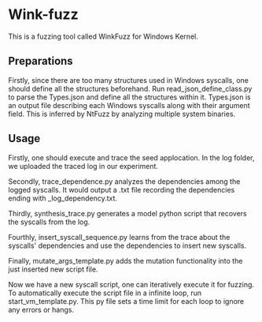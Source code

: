 # Wink-fuzz
This is a fuzzing tool called WinkFuzz for Windows Kernel.

## Preparations
Firstly, since there are too many structures used in Windows syscalls, one should define all the structures beforehand. Run read_json_define_class.py to parse the Types.json and define all the structures within it. Types.json is an output file describing 
each Windows syscalls along with their argument field. This is inferred by NtFuzz by analyzing multiple system binaries.

## Usage
Firstly, one should execute and trace the seed applocation. In the log folder, we uploaded the traced log in our experiment.

Secondly, trace_dependence.py analyzes the dependencies among the logged syscalls. It would output a .txt file recording the dependencies
ending with _log_dependency.txt.

Thirdly, synthesis_trace.py generates a model python script that recovers the syscalls from the log.

Fourthly, insert_syscall_sequence.py learns from the trace about the syscalls' dependencies and use the dependencies to insert new syscalls.

Finally, mutate_args_template.py adds the mutation functionality into the just inserted new script file.

Now we have a new syscall script, one can iteratively execute it for fuzzing. To automatically execute the script file in a infinite loop, run 
start_vm_template.py. This py file sets a time limit for each loop to ignore any errors or hangs.
